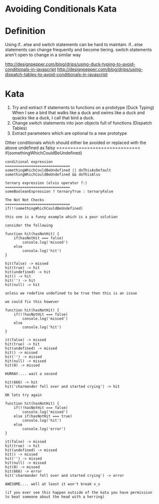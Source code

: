 Avoiding Conditionals Kata
======================

Definition
======================

Using if...else and switch statements can be hard to maintain. if...else statements can change frequently and become tiering.
switch statements aren't open to change in a similar way

http://designpepper.com/blog/drips/using-duck-typing-to-avoid-conditionals-in-javascript
http://designpepper.com/blog/drips/using-dispatch-tables-to-avoid-conditionals-in-javascript


Kata
======================

1. Try and extract if statements to functions on a prototype (Duck Typing)
        When I see a bird that walks like a duck and swims like a duck and quacks like a duck, I call that bird a duck.
2. Change switch statements into json objects full of functions (Dispatch Tables)
3. Extract parameters which are optional to a new prototype

Other conditionals which should either be avoided or replaced with the above
    undefined as falsy
    ==============================
    if(somethingWhichCouldBeUndefined)

    conditional expression
    ==============================
    somethingWhichCouldBeUndefined || doThisAsDefault
    somethingWhichCouldBeUndefined && doThisAlso

    ternary expression (elvis operator ?:)
    ==============================
    someBooleanExpression ? ternaryTrue : ternaryFalse

    The Not Not Checks
    ==============================
    if(!!somethingWhichCouldBeUndefined)

    this one is a funny example which is a poor solution

    consider the following

    function hit(hasNotHit) {
        if(hasNotHit === false)
            console.log('missed')
        else
            console.log('hit')
    }

    hit(false) -> missed
    hit(true) -> hit
    hit(undefined) -> hit
    hit() -> hit
    hit('') -> hit
    hit(null) -> hit

    unless we redefine undefined to be true then this is an issue

    we could fix this however

    function hit(hasNotHit) {
        if(!!hasNotHit === false)
            console.log('missed')
        else
            console.log('hit')
    }

    it(false) -> missed
    hit(true) -> hit
    hit(undefined) -> missed
    hit() -> missed
    hit('') -> missed
    hit(null) -> missed
    hit(0) -> missed

    HURRAY.... wait a second

    hit(666) -> hit
    hit('charmander fell over and started crying') -> hit

    OK lets try again

    function hit(hasNotHit) {
        if(!!hasNotHit === false)
            console.log('missed')
        else if(hasNotHit === true)
            console.log('hit')
        else
            console.log('error')
    }

    it(false) -> missed
    hit(true) -> hit
    hit(undefined) -> missed
    hit() -> missed
    hit('') -> missed
    hit(null) -> missed
    hit(0) -> missed
    hit(666) -> error
    hit('charmander fell over and started crying') -> error

    AWESOME.... well at least it won't break v_v

    (if you ever see this happen outside of the kata you have permission to beat someone about the head with a herring)